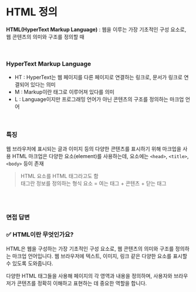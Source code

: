 # HTML 정의

**HTML(HyperText Markup Language)** : 웹을 이루는 가장 기초적인 구성 요소로, 웹 콘텐츠의 의미와 구조를 정의할 때

<br/>

### HyperText Markup Language

- HT : HyperText는 웹 페이지를 다른 페이지로 연결하는 링크로, 문서가 링크로 연결되어 있다는 의미
- M : Markup이란 태그로 이루어져 있다를 의미
- L : Language이지만 프로그래밍 언어가 아닌 콘텐츠의 구조를 정의하는 마크업 언어

<br/>

### 특징

웹 브라우저에 표시되는 글과 이미지 등의 다양한 콘텐츠를 표시하기 위해 마크업을 사용
HTML 마크업은 다양한 요소(element)를 사용하는데, 요소에는 `<head>`, `<title>`, `<body>` 등이 존재

> HTML 요소를 HTML 태그라고도 함 <br/> 태그란 정보를 정의하는 형식
> 요소 = 여는 태그 + 콘텐츠 + 닫는 태그

<br/>
<br/>

### 면접 답변

<aside>

### ✅ HTML이란 무엇인가요?

HTML은 웹을 구성하는 가장 기초적인 구성 요소로, 웹 콘텐츠의 의미와 구조를 정의하는 마크업 언어입니다. 웹 브라우저에 텍스트, 이미지, 링크 같은 다양한 요소를 표시할 수 있도록 도와줍니다.

다양한 HTML 태그들을 사용해 페이지의 각 영역과 내용을 정의하며, 사용자와 브라우저가 콘텐츠를 정확히 이해하고 표현하는 데 중요한 역할을 합니다.

</aside>
